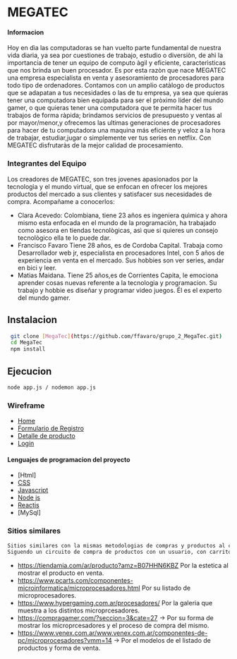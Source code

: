 # MEGATEC

#### Informacion

Hoy en dìa las computadoras se han vuelto parte fundamental de nuestra vida diaria, ya sea por cuestiones de trabajo, estudio o diversiòn, de ahì la importancia de tener un equipo de computo àgil y eficiente, caracterìsticas que nos brinda un buen procesador. Es por esta razòn que nace MEGATEC una empresa especialista en venta y asesoramiento de procesadores para todo tipo de ordenadores. Contamos con un amplio catàlogo de productos  que se adapatan a tus necesidades o las de tu empresa, ya sea que quieras tener una computadora bien equipada para ser el pròximo lider del mundo gamer, o que quieras tener una computadora que te permita hacer tus trabajos de forma ràpida; brindamos servicios de presupuesto y ventas al por mayor/menor,y ofrecemos las ultimas generaciones de procesadores para hacer de tu computadora una maquina más eficiente y veloz a la hora de trabajar, estudiar,jugar o simplemente ver tus series en netflix. Con MEGATEC disfrutaràs de la mejor calidad de procesamiento. 


### Integrantes del Equipo
Los creadores de MEGATEC, son tres jovenes apasionados por la tecnologìa y el mundo virtual, que se enfocan en ofrecer los mejores productos del mercado a sus clientes y satisfacer sus necesidades de compra. Acompañame a conocerlos:
- Clara Acevedo: Colombiana, tiene 23 años es ingeniera quìmica y ahora mismo esta enfocada en el mundo de la programaciòn, ha trabajado como asesora en tiendas tecnològicas, asì que si quieres un consejo tecnològico ella te lo puede dar.
- Francisco Favaro
Tiene 28 años, es de Cordoba Capital. Trabaja como Desarrollador web jr, especialista en procesadores Intel,  con 5 años de experiencia en venta en el mercado. Sus hobbies son ver series, andar en bici y leer.
- Matias Maidana.
   Tiene 25 años,es de Corrientes Capita, le emociona aprender cosas nuevas referente a la tecnologia y programacion. Su trabajo y hobbie es diseñar y programar video juegos. Él es el experto del mundo gamer.

## Instalacion
```sh
 git clone [MegaTec](https://github.com/ffavaro/grupo_2_MegaTec.git)
 cd MegaTec
 npm install
```

## Ejecucion 
 ```sh
 node app.js / nodemon app.js
```

### Wireframe
- [Home]( https://wireframe.cc/pro/pp/7267bbf42548946)
- [Formulario de Registro](https://wireframe.cc/SvIXBE)
- [Detalle de producto](https://wireframe.cc/pro/pp/313a331a0547985)
- [Login](https://wireframe.cc/IO4miQ)

#### Lenguajes de programacion del proyecto
- [Html]
- [CSS](https://developer.mozilla.org/es/docs/Web/CSS)
- [Javascript](https://developer.mozilla.org/es/docs/Web/JavaScript)
- [Node js](https://nodejs.org/en/)
- [Reactjs](https://es.reactjs.org/) 
- [MySql]

### Sitios similares
 ```sh
 Sitios similares con la mismas metodologias de compras y productos al cual apunta Megatec. 
 Siguendo un circuito de compra de productos con un usuario, con carrito de ventas y el envio al domicilio.
```
- https://tiendamia.com/ar/producto?amz=B07HHN6KBZ  Por la estetica al mostrar el producto en venta. 
- https://www.pcarts.com/componentes-microinformatica/microprocesadores.html Por su listado de microprocesadores.
- https://www.hypergaming.com.ar/procesadores/  Por la galeria que muestra a los distintos microprcesadores.
- https://compragamer.com/?seccion=3&cate=27 -> Por su forma de mostrar los microprcesadores y el proceso de compra del mismo.
- https://www.venex.com.ar/www.venex.com.ar/componentes-de-pc/microprocesadores?vmm=14 -> Por el modelos de  el listado de productos y forma de venta.
